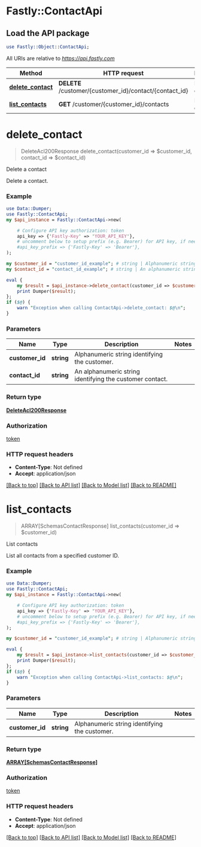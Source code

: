 # Fastly::ContactApi

## Load the API package
```perl
use Fastly::Object::ContactApi;
```

All URIs are relative to *https://api.fastly.com*

Method | HTTP request | Description
------------- | ------------- | -------------
[**delete_contact**](ContactApi.md#delete_contact) | **DELETE** /customer/{customer_id}/contact/{contact_id} | Delete a contact
[**list_contacts**](ContactApi.md#list_contacts) | **GET** /customer/{customer_id}/contacts | List contacts


# **delete_contact**
> DeleteAcl200Response delete_contact(customer_id => $customer_id, contact_id => $contact_id)

Delete a contact

Delete a contact.

### Example
```perl
use Data::Dumper;
use Fastly::ContactApi;
my $api_instance = Fastly::ContactApi->new(

    # Configure API key authorization: token
    api_key => {'Fastly-Key' => 'YOUR_API_KEY'},
    # uncomment below to setup prefix (e.g. Bearer) for API key, if needed
    #api_key_prefix => {'Fastly-Key' => 'Bearer'},
);

my $customer_id = "customer_id_example"; # string | Alphanumeric string identifying the customer.
my $contact_id = "contact_id_example"; # string | An alphanumeric string identifying the customer contact.

eval {
    my $result = $api_instance->delete_contact(customer_id => $customer_id, contact_id => $contact_id);
    print Dumper($result);
};
if ($@) {
    warn "Exception when calling ContactApi->delete_contact: $@\n";
}
```

### Parameters

Name | Type | Description  | Notes
------------- | ------------- | ------------- | -------------
 **customer_id** | **string**| Alphanumeric string identifying the customer. | 
 **contact_id** | **string**| An alphanumeric string identifying the customer contact. | 

### Return type

[**DeleteAcl200Response**](DeleteAcl200Response.md)

### Authorization

[token](../README.md#token)

### HTTP request headers

 - **Content-Type**: Not defined
 - **Accept**: application/json

[[Back to top]](#) [[Back to API list]](../README.md#documentation-for-api-endpoints) [[Back to Model list]](../README.md#documentation-for-models) [[Back to README]](../README.md)

# **list_contacts**
> ARRAY[SchemasContactResponse] list_contacts(customer_id => $customer_id)

List contacts

List all contacts from a specified customer ID.

### Example
```perl
use Data::Dumper;
use Fastly::ContactApi;
my $api_instance = Fastly::ContactApi->new(

    # Configure API key authorization: token
    api_key => {'Fastly-Key' => 'YOUR_API_KEY'},
    # uncomment below to setup prefix (e.g. Bearer) for API key, if needed
    #api_key_prefix => {'Fastly-Key' => 'Bearer'},
);

my $customer_id = "customer_id_example"; # string | Alphanumeric string identifying the customer.

eval {
    my $result = $api_instance->list_contacts(customer_id => $customer_id);
    print Dumper($result);
};
if ($@) {
    warn "Exception when calling ContactApi->list_contacts: $@\n";
}
```

### Parameters

Name | Type | Description  | Notes
------------- | ------------- | ------------- | -------------
 **customer_id** | **string**| Alphanumeric string identifying the customer. | 

### Return type

[**ARRAY[SchemasContactResponse]**](SchemasContactResponse.md)

### Authorization

[token](../README.md#token)

### HTTP request headers

 - **Content-Type**: Not defined
 - **Accept**: application/json

[[Back to top]](#) [[Back to API list]](../README.md#documentation-for-api-endpoints) [[Back to Model list]](../README.md#documentation-for-models) [[Back to README]](../README.md)

